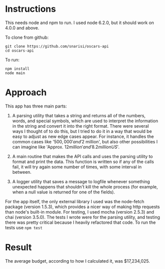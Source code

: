 # Instructions

This needs node and npm to run. I used node 6.2.0, but it should work on 4.0.0 and above.

To clone from github:
```
git clone https://github.com/snarisi/oscars-api
cd oscars-api
```

To run:
```
npm install
node main
```

# Approach

This app has three main parts:

1. A parsing utility that takes a string and returns all of the numbers, words, and special symbols, which are used to interpret the information in the string and convert it into the right format. There were several ways I thought of to do this, but I tried to do it in a way that would be easy to adjust as new edge cases appear. For instance, it handles the common cases like '$500,000' and '$2 million', but also other possibilities I can imagine like 'Approx. $12 million' and '8.2 million US$'.

2. A main routine that makes the API calls and uses the parsing utility to format and print the data. This function is written so if any of the calls fail, it will try again some number of times, with some interval in between.

3. A logger utility that saves a message to logfile whenever something unexpected happens that shouldn't kill the whole process (for example, when a null value is returned for one of the fields).

For the app itself, the only external library I used was the node-fetch package (version 1.5.3), which provides a nicer way of making http requests than node's built-in module. For testing, I used mocha (version 2.5.3) and chai (version 3.5.0). The tests I wrote were for the parsing utility, and testing there was pretty critical because I heavily refactored that code. To run the tests use `npm test`

# Result

The average budget, according to how I calculated it, was $17,234,025.
